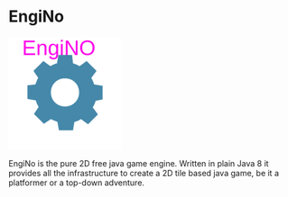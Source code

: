 # EngiNo
![alt text](https://raw.githubusercontent.com/spock254254/engiNo/master/res/icon.png)

 EngiNo is the pure 2D free java game engine.  Written in plain Java 8 it provides all the infrastructure to create a 2D tile based java game, be it a platformer or a top-down adventure.
